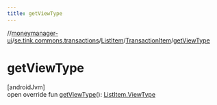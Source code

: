 ```yaml
---
title: getViewType
---
```

//[moneymanager-ui](../../../../index.html)/[se.tink.commons.transactions](../../index.html)/[ListItem](../index.html)/[TransactionItem](index.html)/[getViewType](get-view-type.html)



# getViewType



[androidJvm]\
open override fun [getViewType](get-view-type.html)(): [ListItem.ViewType](../-view-type/index.html)




